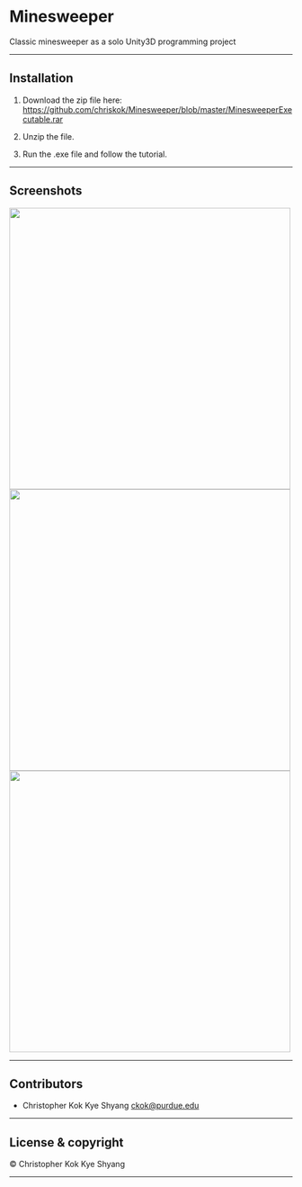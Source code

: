 # Minesweeper
Classic minesweeper as a solo Unity3D programming project

--- 

## Installation 

1. Download the zip file here: https://github.com/chriskok/Minesweeper/blob/master/MinesweeperExecutable.rar

2. Unzip the file. 

3. Run the .exe file and follow the tutorial.

---

## Screenshots

<img src="https://user-images.githubusercontent.com/25407259/29245449-cc37251c-7fa7-11e7-96d2-6a735dc1a723.JPG" width = 500>

<img src="https://user-images.githubusercontent.com/25407259/29245448-cc2b276c-7fa7-11e7-9d12-6ceba5456645.JPG" width = 500>

<img src="https://user-images.githubusercontent.com/25407259/29245450-cc384e24-7fa7-11e7-8282-e20e75b914d3.JPG" width = 500>

---

## Contributors

- Christopher Kok Kye Shyang <ckok@purdue.edu> 

---

## License & copyright

© Christopher Kok Kye Shyang

---



